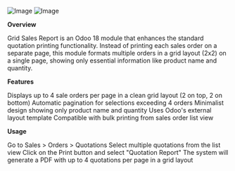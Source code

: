 ![Image](https://github.com/user-attachments/assets/b52d173a-25f1-41fe-8029-856505f49988)
![Image](https://github.com/user-attachments/assets/16c206d5-f56d-4487-a80a-cfd0c68f268b)

**Overview**

Grid Sales Report is an Odoo 18 module that enhances the standard quotation printing functionality. Instead of printing each sales order on a separate page, this module formats multiple orders in a grid layout (2x2) on a single page, showing only essential information like product name and quantity.

**Features**

Displays up to 4 sale orders per page in a clean grid layout (2 on top, 2 on bottom)
Automatic pagination for selections exceeding 4 orders
Minimalist design showing only product name and quantity
Uses Odoo's external layout template
Compatible with bulk printing from sales order list view

**Usage**

Go to Sales > Orders > Quotations
Select multiple quotations from the list view
Click on the Print button and select "Quotation Report"
The system will generate a PDF with up to 4 quotations per page in a grid layout
